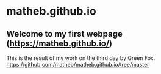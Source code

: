 # matheb.github.io

## Welcome to my first webpage (https://matheb.github.io/)
   This is the result of my work on the third day by Green Fox.
   https://github.com/matheb/matheb.github.io/tree/master
